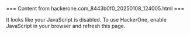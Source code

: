 === Content from hackerone.com_8443b0f0_20250108_124005.html ===


It looks like your JavaScript is disabled. To use HackerOne, enable JavaScript in your browser and refresh this page.


